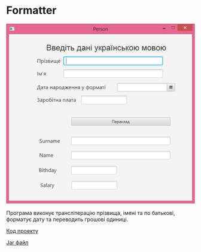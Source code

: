 # Formatter

![Скріншот](/images/chapter19.png)

Програма виконує транслітерацію прізвища, імені та по батькові, форматує дату та переводить грошові одиниці.

[Код проекту](https://github.com/atmp-if/javafx/tree/project/Formatter)

[Jar файл](https://github.com/atmp-if/javafx/releases/latest/download/Formater.jar)